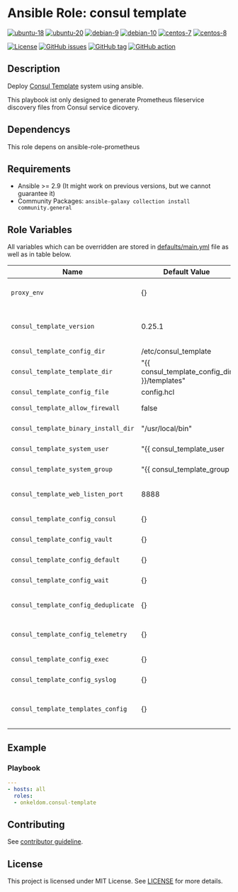 # Ansible Role: consul template

[![ubuntu-18](https://img.shields.io/badge/ubuntu-18.x-orange?style=flat&logo=ubuntu)](https://ubuntu.com/)
[![ubuntu-20](https://img.shields.io/badge/ubuntu-20.x-orange?style=flat&logo=ubuntu)](https://ubuntu.com/)
[![debian-9](https://img.shields.io/badge/debian-9.x-orange?style=flat&logo=debian)](https://www.debian.org/)
[![debian-10](https://img.shields.io/badge/debian-10.x-orange?style=flat&logo=debian)](https://www.debian.org/)
[![centos-7](https://img.shields.io/badge/centos-7.x-orange?style=flat&logo=centos)](https://www.centos.org/)
[![centos-8](https://img.shields.io/badge/centos-8.x-orange?style=flat&logo=centos)](https://www.centos.org/)

[![License](https://img.shields.io/badge/license-MIT%20License-brightgreen.svg?style=flat)](https://opensource.org/licenses/MIT)
[![GitHub issues](https://img.shields.io/github/issues/OnkelDom/ansible-role-consul-template?style=flat)](https://github.com/OnkelDom/ansible-role-consul-template/issues)
[![GitHub tag](https://img.shields.io/github/tag/OnkelDom/ansible-role-consul-template.svg?style=flat)](https://github.com/OnkelDom/ansible-role-consul-template/tags)
[![GitHub action](https://github.com/OnkelDom/ansible-role-consul-template/workflows/ansible-lint/badge.svg)](https://github.com/OnkelDom/ansible-role-consul-template)

## Description

Deploy [Consul Template](https://github.com/hashicorp/consul-template) system using ansible.

This playbook ist only designed to generate Prometheus fileservice discovery files from Consul service dicovery.

## Dependencys

This role depens on ansible-role-prometheus

## Requirements

- Ansible >= 2.9 (It might work on previous versions, but we cannot guarantee it)
- Community Packages: `ansible-galaxy collection install community.general`

## Role Variables

All variables which can be overridden are stored in [defaults/main.yml](defaults/main.yml) file as well as in table below.

| Name           | Default Value | Description                        |
| -------------- | ------------- | -----------------------------------|
| `proxy_env` |  {} | Set proxy environment variables |
| `consul_template_version` | 0.25.1 | Consul Template download Version |
| `consul_template_config_dir` | /etc/consul_template | Config Path |
| `consul_template_template_dir` | "{{ consul_template_config_dir }}/templates" | Template store path |
| `consul_template_config_file` | config.hcl | Config file name |
| `consul_template_allow_firewall` | false | Allow access on firewalld port |
| `consul_template_binary_install_dir` | "/usr/local/bin" | Base binary path |
| `consul_template_system_user` | "{{ consul_template_user | default('consul') }}" | User for Consul Template |
| `consul_template_system_group` | "{{ consul_template_group | default('consul') }}" | Group for Consul Template |
| `consul_template_web_listen_port` | 8888 | Prometheus metrics listen Port |
| `consul_template_config_consul` | {} | Configure consul entpoint |
| `consul_template_config_vault` | {} | Configure vault entpoint |
| `consul_template_config_default` | {} | Configure default options |
| `consul_template_config_wait` | {} | Configure wait options |
| `consul_template_config_deduplicate` | {} | Configure deduplication options |
| `consul_template_config_telemetry` | {} | Configure telemetry options |
| `consul_template_config_exec` | {} | Configure exec options |
| `consul_template_config_syslog` | {} | Configure syslog options |
| `consul_template_templates_config` | {} | Configure prometheus file_sd templates |

## Example

### Playbook

```yaml
---
- hosts: all
  roles:
  - onkeldom.consul-template
```

## Contributing

See [contributor guideline](CONTRIBUTING.md).

## License

This project is licensed under MIT License. See [LICENSE](/LICENSE) for more details.
